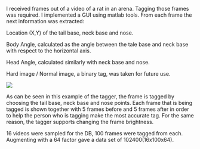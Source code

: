 I received frames out of a video of a rat in an arena. Tagging those frames was required. I implemented a GUI using matlab tools. From each frame the next information was extracted: 

Location (X,Y) of the tail base, neck base and nose.

Body Angle, calculated as the angle between the tale base and neck base with respect to the horizontal axis.

Head Angle, calculated similarly with neck base and nose.

Hard image / Normal image, a binary tag, was taken for future use.

<img src="https://github.com/tamirscherf/My_Code/blob/master/visualization/Tagger.png">

As can be seen in this example of the tagger, the frame is tagged by choosing the tail base, neck base and nose points.
Each frame that is being tagged is shown together with 5 frames before and 5 frames after in order to help the person who is tagging make 
the most accurate tag. For the same reason, the tagger supports changing the frame brightness.

16 videos were sampled for the DB, 100 frames were tagged from each. Augmenting with a 64 factor gave a data set of 102400(16x100x64).

